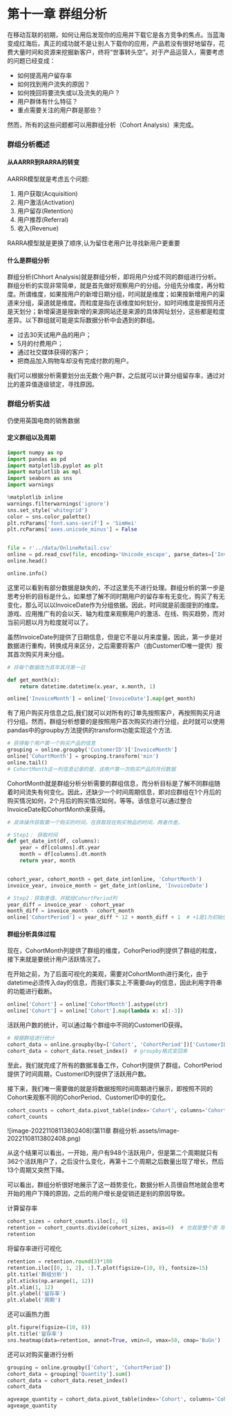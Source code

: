 # 第十一章 群组分析

在移动互联的初期，如何让用后发现你的应用并下载它是各方竞争的焦点。当蓝海变成红海后，真正的成功就不是让别人下载你的应用，产品若没有很好地留存，花费大量时间和资源来挖掘新客户，终将“世事转头空”。对于产品运营人，需要考虑的问题已经变成：

+ 如何提高用户留存率
+ 如何找到用户流失的原因？
+ 如何挽回将要流失或以及流失的用户？
+ 用户群体有什么特征？
+ 重点需要关注的用户群是那些？

然而，所有的这些问题都可以用群组分析（Cohort Analysis）来完成。



### 群组分析概述

#### 从AARRR到RARRA的转变

AARRR模型就是考虑五个问题:

1. 用户获取(Acquisition)
2. 用户激活(Activation)
3. 用户留存(Retention)
4. 用户推荐(Referral)
5. 收入(Revenue)

RARRA模型就是更换了顺序,认为留住老用户比寻找新用户更重要



#### 什么是群组分析

群组分析(Chhort Analysis)就是群组分析，即将用户分成不同的群组进行分析。群组分析的实现非常简单，就是首先做好观察用户的分组。分组先分维度，再分粒度。所谓维度，如果按用户的新增日期分组，时间就是维度；如果按新增用户的渠道来分组，渠道就是维度。而粒度是指在该维度如何划分，如时间维度是按照月还是天划分；新增渠道是按新增的来源网站还是来源的具体网址划分，这些都是粒度差异。以下群组就可能是实际数据分析中会遇到的群组。

+ 过去30天试用产品的用户；
+ 5月的付费用户；
+ 通过社交媒体获得的客户；
+ 把商品加入购物车却没有完成付款的用户。

我们可以根据分析需要划分出无数个用户群，之后就可以计算分组留存率，通过对比的差异值逐级锁定，寻找原因。



### 群组分析实战

仍使用英国电商的销售数据

#### 定义群组以及周期

```python
import numpy as np
import pandas as pd
import matplotlib.pyplot as plt
import matplotlib as mpl
import seaborn as sns
import warnings

%matplotlib inline
warnings.filterwarnings('ignore')
sns.set_style('whitegrid')
color = sns.color_palette()
plt.rcParams['font.sans-serif'] = 'SimHei'
plt.rcParams['axes.unicode_minus'] = False


file = r'../data/OnlineRetail.csv'
online = pd.read_csv(file, encoding='Unicode_escape', parse_dates=['InvoiceDate'])
online.head()

online.info()
```

这里可以看到有部分数据是缺失的，不过这里先不进行处理。群组分析的第一步是思考分析的目标是什么，如果想了解不同时期用户的留存率有无变化，购买了有无变化，那么可以以InvoiceDate作为分组依据。因此，时间就是前面提到的维度。游戏、应用推广有的会以天、轴为粒度来观察用户的激活、在线、购买趋势，而对当前问题以月为粒度就可以了。

虽然InvoiceDate列提供了日期信息，但是它不是以月来度量。因此，第一步是对数据进行重构，转换成月来区分，之后需要将客户（由CustomerID唯一提供）按其首次购买月来分组。

```python
# 将每个数据改为其年其月第一日

def get_month(x):
    return datetime.datetime(x.year, x.month, 1)

online['InvoiceMonth'] = online['InvoiceDate'].map(get_month)
```

有了用户购买月信息之后,我们就可以对所有的订单先按照客户，再按照购买月进行分组。然而，群组分析想要的是按照用户首次购买约进行分组，此时就可以使用pandas中的groupby方法提供的transform功能实现这个方法.

```python
# 获得每个用户第一个购买产品的信息
grouping = online.groupby('CustomerID')['InvoiceMonth']
online['CohortMonth'] = grouping.transform('min')
online.tail()
# CohortMonth这一列信息记录的是，该用户第一次购买产品的月份数据
```

CohortMonth就是群组分析分析需要的群组信息，而分析目标是了解不同群组随着时间流失有何变化。因此，还缺少一个时间周期信息，即对应群组在1个月后的购买情况如何，2个月后的购买情况如何，等等。该信息可以通过整合InvoiceDate和CohortMonth来获得。

```python
# 具体操作获取第一个购买的时间，在获取现在购买物品的时间，两者作差。

# Step1： 获取时间
def get_date_int(df, columns):
    year = df[columns].dt.year
    month = df[columns].dt.month
    return year, month


cohort_year, cohort_month = get_date_int(online, 'CohortMonth')
invoice_year, invoice_month = get_date_int(online, 'InvoiceDate')

# Step2：获取差值，并赋给CohortPeriod列
year_diff = invoice_year - cohort_year
month_diff = invoice_month - cohort_month
online['CohortPeriod'] = year_diff * 12 + month_diff + 1  # +1是1为初始值
```



#### 群组分析具体过程

现在，CohortMonth列提供了群组的维度，CohorPeriod列提供了群组的粒度，接下来就是要统计用户活跃情况了。

在开始之前，为了后面可视化的美观，需要对CohortMonth进行美化，由于datetime必须传入day的信息，而我们事实上不需要day的信息，因此利用字符串的功能进行截断。

```python
online['Cohort'] = online['CohortMonth'].astype(str)
online['Cohort'] = online['Cohort'].map(lambda x: x[:-3])
```

活跃用户数的统计，可以通过每个群组中不同的CustomerID获得。

```python
# 根据群组进行统计
cohort_data = online.groupby(by=['Cohort', 'CohortPeriod'])['CustomerID'].nunique()
cohort_data = cohort_data.reset_index()  # groupby格式变回来
```

至此，我们就完成了所有的数据准备工作，Cohort列提供了群组，CohortPeriod提供了时间周期，CustomerID列提供了活跃用户数。

接下来，我们唯一需要做的就是将数据按照时间周期进行展示，即按照不同的Cohort来观察不同的CohorPeriod、CustomerID中的变化。

```python
cohort_counts = cohort_data.pivot_table(index='Cohort', columns='CohortPeriod', values='CustomerID')
cohort_counts
```

![image-20221108113802408](第11章 群组分析.assets/image-20221108113802408.png)

从这个结果可以看出，一开始，用户有948个活跃用户，但是第二个周期就只有362个活跃用户了，之后没什么变化，再第十二个周期之后数量出现了增长，然后13个周期又突然下降。

可以看出，群组分析很好地展示了这一趋势变化，数据分析人员很自然地就会思考开始的用户下降的原因，之后的用户增长是促销还是别的原因导致。

计算留存率

```python
cohort_sizes = cohort_counts.iloc[:, 0]
retention = cohort_counts.divide(cohort_sizes, axis=0)  # 也就是整个表 除以第一列
retention
```

将留存率进行可视化

```python
retention = retention.round(3)*100
retention.iloc[[0, 1, 2], :].T.plot(figsize=(10, 8), fontsize=15)
plt.title('群组分析')
plt.xticks(np.arange(1, 12))
plt.xlim(1, 12)
plt.ylabel('留存率')
plt.xlabel('周期')
```

还可以画热力图

```python
plt.figure(figsize=(10, 8))
plt.title('留存率')
sns.heatmap(data=retention, annot=True, vmin=0, vmax=50, cmap='BuGn')  # annot就是在网格上增加数字 ,v就是颜色最深是多少,最浅是多少
```





还可以对购买量进行分析

```python
grouping = online.groupby(['Cohort', 'CohortPeriod'])
cohort_data = grouping['Quantity'].sum()
cohort_data = cohort_data.reset_index()
cohort_data

agveage_quantity = cohort_data.pivot_table(index='Cohort', columns='CohortPeriod', values='Quantity')
agveage_quantity
```

